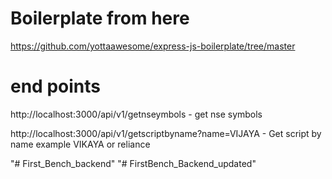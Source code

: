 # Boilerplate from here
https://github.com/yottaawesome/express-js-boilerplate/tree/master

# end points
http://localhost:3000/api/v1/getnseymbols - get nse symbols

http://localhost:3000/api/v1/getscriptbyname?name=VIJAYA  - Get script by name example VIKAYA or reliance 

"# First_Bench_backend" 
"# FirstBench_Backend_updated" 

